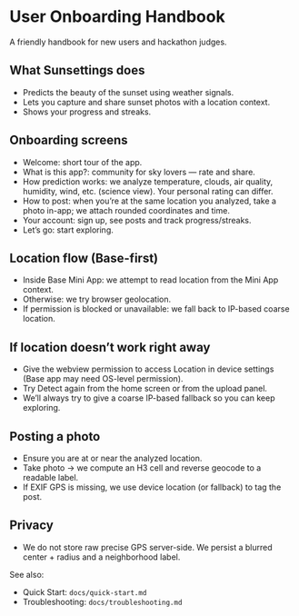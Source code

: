# User Onboarding Handbook

A friendly handbook for new users and hackathon judges.

## What Sunsettings does
- Predicts the beauty of the sunset using weather signals.
- Lets you capture and share sunset photos with a location context.
- Shows your progress and streaks.

## Onboarding screens
- Welcome: short tour of the app.
- What is this app?: community for sky lovers — rate and share.
- How prediction works: we analyze temperature, clouds, air quality, humidity, wind, etc. (science view). Your personal rating can differ.
- How to post: when you’re at the same location you analyzed, take a photo in-app; we attach rounded coordinates and time.
- Your account: sign up, see posts and track progress/streaks.
- Let’s go: start exploring.

## Location flow (Base-first)
- Inside Base Mini App: we attempt to read location from the Mini App context.
- Otherwise: we try browser geolocation.
- If permission is blocked or unavailable: we fall back to IP-based coarse location.

## If location doesn’t work right away
- Give the webview permission to access Location in device settings (Base app may need OS-level permission).
- Try Detect again from the home screen or from the upload panel.
- We’ll always try to give a coarse IP-based fallback so you can keep exploring.

## Posting a photo
- Ensure you are at or near the analyzed location.
- Take photo → we compute an H3 cell and reverse geocode to a readable label.
- If EXIF GPS is missing, we use device location (or fallback) to tag the post.

## Privacy
- We do not store raw precise GPS server-side. We persist a blurred center + radius and a neighborhood label.

See also:
- Quick Start: `docs/quick-start.md`
- Troubleshooting: `docs/troubleshooting.md`
